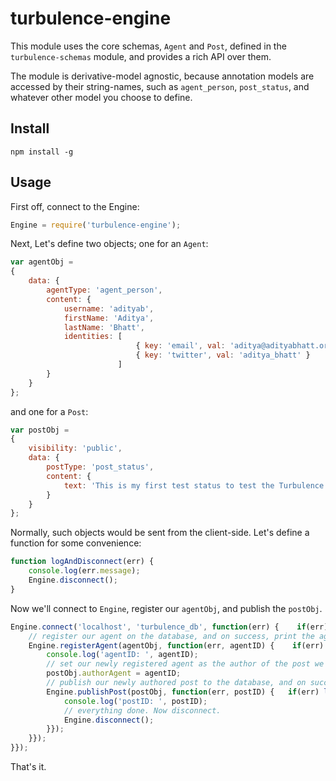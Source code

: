 turbulence-engine
=================

This module uses the core schemas, `Agent` and `Post`, defined in the `turbulence-schemas` module, and provides a rich API over them.

The module is derivative-model agnostic, because annotation models are accessed by their string-names, such as `agent_person`, `post_status`, and whatever other model you choose to define.

## Install

    npm install -g

## Usage

First off, connect to the Engine:

```js
Engine = require('turbulence-engine');
```

Next, Let's define two objects; one for an `Agent`:

```js
var agentObj = 
{
    data: {
        agentType: 'agent_person',
        content: {
            username: 'adityab',
            firstName: 'Aditya',
            lastName: 'Bhatt',
            identities: [ 
                            { key: 'email', val: 'aditya@adityabhatt.org' },
                            { key: 'twitter', val: 'aditya_bhatt' }
                        ]
        }
    }
};
```

and one for a `Post`:

```js
var postObj = 
{
    visibility: 'public',
    data: {
        postType: 'post_status',
        content: {
            text: 'This is my first test status to test the Turbulence extensible database.'
        }
    }
};
```

Normally, such objects would be sent from the client-side.
Let's define a function for some convenience:

```js
function logAndDisconnect(err) {
    console.log(err.message);
    Engine.disconnect();
}
```

Now we'll connect to `Engine`, register our `agentObj`, and publish the `postObj`.

```js
Engine.connect('localhost', 'turbulence_db', function(err) {    if(err) logAndDisconnect(err);   else {
    // register our agent on the database, and on success, print the agent's ID
    Engine.registerAgent(agentObj, function(err, agentID) {    if(err) logAndDisconnect(err);  else {
        console.log('agentID: ', agentID);
        // set our newly registered agent as the author of the post we will publish
        postObj.authorAgent = agentID;
        // publish our newly authored post to the database, and on success, print the post's ID
        Engine.publishPost(postObj, function(err, postID) {   if(err) logAndDisconnect(err);  else {
            console.log('postID: ', postID);
            // everything done. Now disconnect.
            Engine.disconnect();
        }});
    }});
}});
```

That's it.
